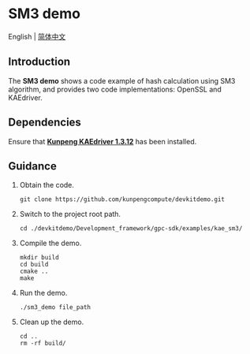 # **SM3 demo**

English | [简体中文](README.md)

## Introduction

The **SM3 demo** shows a code example of hash calculation using SM3 algorithm, and provides two code implementations: OpenSSL and KAEdriver.

## Dependencies

Ensure that **[Kunpeng KAEdriver 1.3.12](https://www.hikunpeng.com/document/detail/en/kunpengaccel/encryp-decryp/devg-kae/kunpengaccel_16_0011.html)** has been installed.

## Guidance

1. Obtain the code.

   ```shell
   git clone https://github.com/kunpengcompute/devkitdemo.git
   ```

2. Switch to the project root path.

   ```shell
   cd ./devkitdemo/Development_framework/gpc-sdk/examples/kae_sm3/
   ```

3. Compile the demo.

   ```shell
   mkdir build
   cd build
   cmake ..
   make
   ```

4. Run the demo.

   ```shell
   ./sm3_demo file_path
   ```

5. Clean up the demo.

   ```shell
   cd ..
   rm -rf build/
   ```

